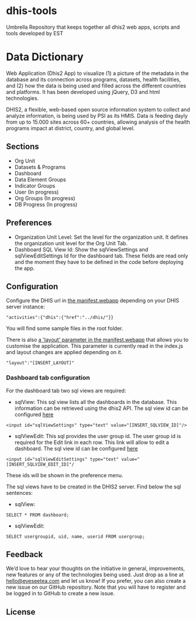 # dhis-tools

Umbrella Repository that keeps together all dhis2 web apps, scripts and tools developed by EST
# Data Dictionary

Web Application (Dhis2 App) to visualize (1) a picture of the metadata in the database and its connection across programs, datasets, health facilities, and (2) how the data is being used and filled across the different countries and platforms. It has been developed using jQuery, D3 and html technologies.

DHIS2, a flexible, web-based open source information system to collect and analyze information, is being used by PSI as its HMIS. Data is feeding dayly from up to 15.000 sites across 60+ countries, allowing analysis of the health programs impact at district, country, and global level. 

## Sections

* Org Unit
* Datasets & Programs
* Dashboard
* Data Element Groups
* Indicator Groups
* User (In progress)
* Org Groups (In progress)
* DB Progress (In progress)

## Preferences
 * Organization Unit Level: Set the level for the organization unit. It defines the organization unit level for the Org Unit Tab.
 * Dashboard SQL View Id: Show the sqlViewSettings and sqlViewEditSettings Id for the dashboard tab. These fields are read only and the moment they have to be defined in the code before deploying the app.

## Configuration
Configure the DHIS url in [the manifest.webapp](manifest.webapp#L7) depending on your DHIS server instance:
```
"activities":{"dhis":{"href":"../dhis/"}}
```
You will find some sample files in the root folder.

There is also [a 'layout' parameter in the manifest.webapp](manifest.webapp#L11) that allows you to customise the application. This parameter is currently read in the index.js and layout changes are applied depending on it.
```
"layout":"[INSERT_LAYOUT]"
```

### Dashboard tab configuration

For the dashboard tab two sql views are required:
- sqlView: This sql view lists all the dashboards in the database. This information can be retrieved using the dhis2 API. The sql view id can be configured [here](index.html#L98)
```
<input id="sqlViewSettings" type="text" value="[INSERT_SQLVIEW_ID]"/>
```

- sqlViewEdit: This sql provides the user group id. The user group id is required for the Edit link in each row. This link will allow to edit a dashboard. The sql view id can be configured [here](index.html#L101)
```
<input id="sqlViewEditSettings" type="text" value="[INSERT_SQLVIEW_EDIT_ID]"/
```
These ids will be shown in the preference menu.

The sql views have to be created in the DHIS2 server. Find below the sql sentences:
- sqlView:
```
SELECT * FROM dashboard;
```

- sqlViewEdit:
```
SELECT usergroupid, uid, name, userid FROM usergroup;
```

## Feedback

We’d love to hear your thoughts on the initiative in general, improvements, new features or any of the technologies being used. Just drop as a line at <a href="hello@eyeseetea.com">hello@eyeseetea.com</a> and let us know! If you prefer, you can also create a new issue on our GitHub repository. Note that you will have to register and be logged in to GitHub to create a new issue.

## License

